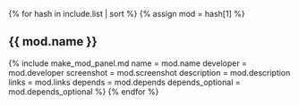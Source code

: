 {% for hash in include.list | sort %}
{% assign mod = hash[1] %}
## {{ mod.name }}
{% include make_mod_panel.md
  name             = mod.name
  developer        = mod.developer
  screenshot       = mod.screenshot
  description      = mod.description
  links            = mod.links
  depends          = mod.depends
  depends_optional = mod.depends_optional
%}
{% endfor %}
